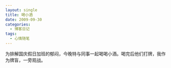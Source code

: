 ```yaml
---
layout: single
title: 喝小酒
date: 2009-09-30
categories:
  - 博客日记
tags:
  - 心情随笔
---
```


为排解国庆假日加班的郁闷，今晚特与同事一起喝喝小酒。喝完后他们打牌，我作为牌盲，一旁观战。
